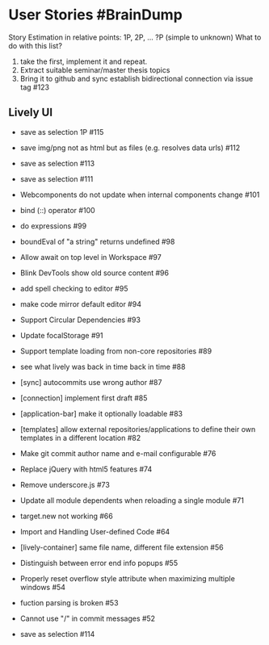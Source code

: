 # User Stories #BrainDump

Story Estimation in relative points: 1P, 2P, ... ?P (simple to unknown)
What to do with this list?

1. take the first, implement it and repeat.
2. Extract suitable seminar/master thesis topics
3. Bring it to github and sync establish bidirectional connection via issue tag #123

## Lively UI

- save as selection 1P #115
- save img/png not as html but as files (e.g. resolves data urls) #112

- save as selection #113
- save as selection #111
- Webcomponents do not update when internal components change #101
- bind (::) operator #100
- do expressions #99
- boundEval of "a string" returns undefined #98
- Allow await on top level in Workspace #97
- Blink DevTools show old source content #96
- add spell checking to editor #95
- make code mirror default editor #94
- Support Circular Dependencies #93
- Update focalStorage #91
- Support template loading from non-core repositories #89
- see what lively was back in time back in time #88
- [sync] autocommits use wrong author #87
- [connection] implement first draft #85
- [application-bar] make it optionally loadable #83
- [templates] allow external repositories/applications to define their own templates in a different location #82
- Make git commit author name and e-mail configurable #76
- Replace jQuery with html5 features #74
- Remove underscore.js #73
- Update all module dependents when reloading a single module #71
- target.new not working #66
- Import and Handling User-defined Code #64
- [lively-container] same file name, different file extension #56
- Distinguish between error end info popups #55
- Properly reset overflow style attribute when maximizing multiple windows #54
- fuction parsing is broken #53
- Cannot use "/" in commit messages #52
- save as selection #114